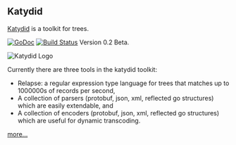 ## Katydid

[Katydid](http://katydid.github.io) is a toolkit for trees.

[![GoDoc](https://godoc.org/github.com/katydid/katydid?status.svg)](https://godoc.org/github.com/katydid/katydid) [![Build Status](https://travis-ci.org/katydid/katydid.svg?branch=master)](https://travis-ci.org/katydid/katydid) Version 0.2 Beta.

![Katydid Logo](https://cdn.rawgit.com/katydid/katydid.github.io/master/logo.png)

Currently there are three tools in the katydid toolkit:

  * Relapse: a regular expression type language for trees that matches up to 1000000s of records per second, 
  * A collection of parsers (protobuf, json, xml, reflected go structures) which are easily extendable, and
  * A collection of encoders (protobuf, json, xml, reflected go structures) which are useful for dynamic transcoding.

[more...](http://katydid.github.io)
